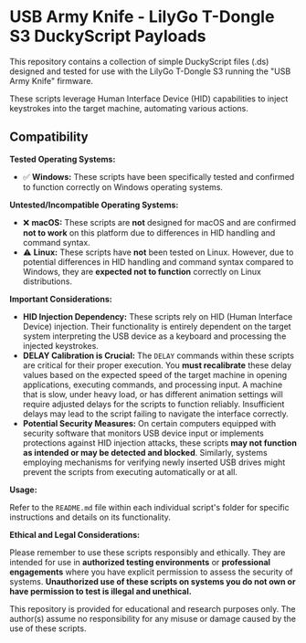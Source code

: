 # USB Army Knife - LilyGo T-Dongle S3 DuckyScript Payloads

This repository contains a collection of simple DuckyScript files (.ds) designed and tested for use with the LilyGo T-Dongle S3 running the "USB Army Knife" firmware.

These scripts leverage Human Interface Device (HID) capabilities to inject keystrokes into the target machine, automating various actions.

## Compatibility

**Tested Operating Systems:**

* ✅ **Windows:** These scripts have been specifically tested and confirmed to function correctly on Windows operating systems.

**Untested/Incompatible Operating Systems:**

* ❌ **macOS:** These scripts are **not** designed for macOS and are confirmed **not to work** on this platform due to differences in HID handling and command syntax.
* ⚠️ **Linux:** These scripts have **not** been tested on Linux. However, due to potential differences in HID handling and command syntax compared to Windows, they are **expected not to function** correctly on Linux distributions.

**Important Considerations:**

* **HID Injection Dependency:** These scripts rely on HID (Human Interface Device) injection. Their functionality is entirely dependent on the target system interpreting the USB device as a keyboard and processing the injected keystrokes.
* **DELAY Calibration is Crucial:** The `DELAY` commands within these scripts are critical for their proper execution. You **must recalibrate** these delay values based on the expected speed of the target machine in opening applications, executing commands, and processing input. A machine that is slow, under heavy load, or has different animation settings will require adjusted delays for the scripts to function reliably. Insufficient delays may lead to the script failing to navigate the interface correctly.
* **Potential Security Measures:** On certain computers equipped with security software that monitors USB device input or implements protections against HID injection attacks, these scripts **may not function as intended or may be detected and blocked**. Similarly, systems employing mechanisms for verifying newly inserted USB drives might prevent the scripts from executing automatically or at all.

**Usage:**

Refer to the `README.md` file within each individual script's folder for specific instructions and details on its functionality.

**Ethical and Legal Considerations:**

Please remember to use these scripts responsibly and ethically. They are intended for use in **authorized testing environments** or **professional engagements** where you have explicit permission to assess the security of systems. **Unauthorized use of these scripts on systems you do not own or have permission to test is illegal and unethical.**

This repository is provided for educational and research purposes only. The author(s) assume no responsibility for any misuse or damage caused by the use of these scripts.
